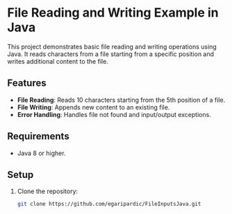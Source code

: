 # File Reading and Writing Example in Java

This project demonstrates basic file reading and writing operations using Java. It reads characters from a file starting from a specific position and writes additional content to the file.

## Features

- **File Reading**: Reads 10 characters starting from the 5th position of a file.
- **File Writing**: Appends new content to an existing file.
- **Error Handling**: Handles file not found and input/output exceptions.

## Requirements

- Java 8 or higher.

## Setup

1. Clone the repository:
   ```bash
   git clone https://github.com/egaripardic/FileInputsJava.git
